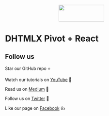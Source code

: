 <p align="center">
	<a href="https://dhtmlx.github.io/react-pivot-demo/?path=/story/pivot--initialization">
		<img src="https://dhtmlx.github.io/react-widgets/static/logo_r.svg" width="150" height="55">
	</a>
</p>


# DHTMLX Pivot + React

## Follow us

Star our GitHub repo :star:

Watch our tutorials on [YouTube](https://www.youtube.com/user/dhtmlx/videos) :eyes:

Read us on [Medium](https://medium.com/@dhtmlx) :newspaper:

Follow us on [Twitter](https://twitter.com/dhtmlx) :feet:

Like our page on [Facebook](https://www.facebook.com/dhtmlx/) :thumbsup:
